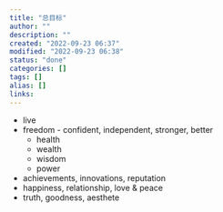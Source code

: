 ```yaml
---
title: "总目标"
author: ""
description: ""
created: "2022-09-23 06:37"
modified: "2022-09-23 06:38"
status: "done"
categories: []
tags: []
alias: []
links: 
---
```

- live
- freedom - confident, independent, stronger, better
    - health
    - wealth
    - wisdom
    - power
- achievements, innovations, reputation
- happiness, relationship, love & peace
- truth, goodness, aesthete